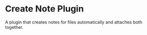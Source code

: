 # Create Note Plugin

A plugin that creates notes for files automatically and attaches both together.